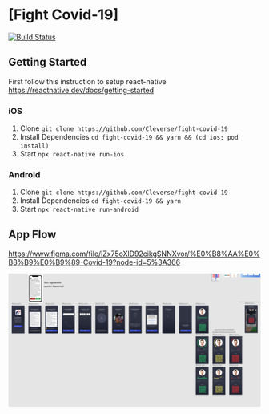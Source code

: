 # [Fight Covid-19]
[![Build Status](https://build.appcenter.ms/v0.1/apps/f8d0296f-daf0-4e4f-a167-c3aaf2fbf195/branches/staging/badge)](https://appcenter.ms/orgs/ThaiAlert.id/apps/ThaiAlert-Staging/build/branches/staging)
## Getting Started

First follow this instruction to setup react-native https://reactnative.dev/docs/getting-started

### iOS

1. Clone ```git clone https://github.com/Cleverse/fight-covid-19```
2. Install Dependencies `cd fight-covid-19 && yarn && (cd ios; pod install)`
3. Start `npx react-native run-ios`

### Android

1. Clone ```git clone https://github.com/Cleverse/fight-covid-19```
2. Install Dependencies `cd fight-covid-19 && yarn`
3. Start `npx react-native run-android`

## App Flow

https://www.figma.com/file/lZx75oXlD92cikgSNNXvor/%E0%B8%AA%E0%B8%B9%E0%B9%89-Covid-19?node-id=5%3A366

![App Flow](appflow.jpg "AppFlow")